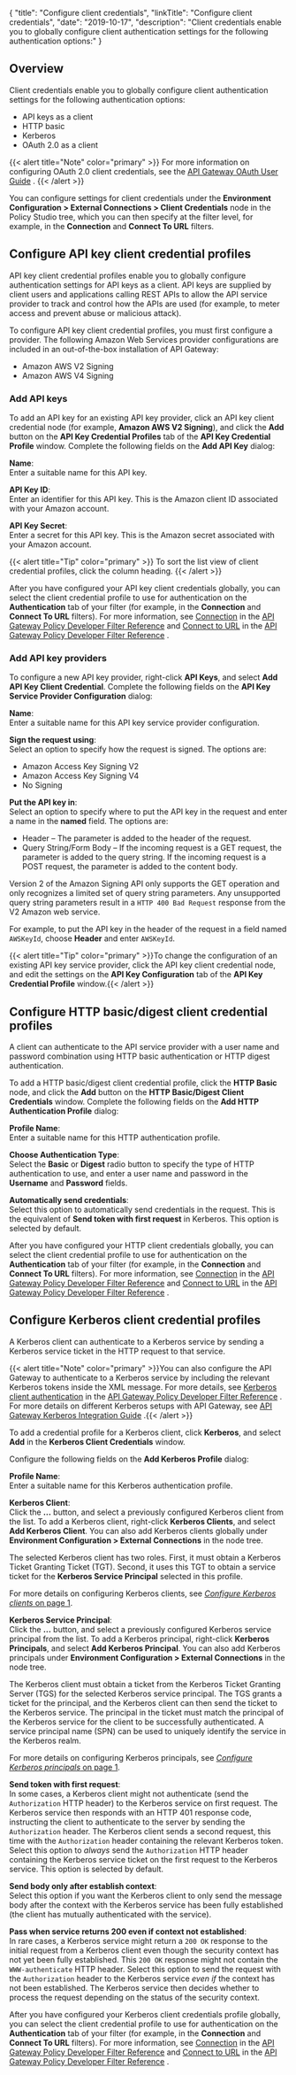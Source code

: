 {
"title": "Configure client credentials",
"linkTitle": "Configure client credentials",
"date": "2019-10-17",
"description": "Client credentials enable you to globally configure client authentication settings for the following authentication options:"
}
﻿

Overview
--------

Client credentials enable you to globally configure client authentication settings for the following authentication options:

-   API keys as a client
-   HTTP basic
-   Kerberos
-   OAuth 2.0 as a client

{{< alert title="Note" color="primary" >}}
For more information on configuring OAuth 2.0 client credentials, see the
[API Gateway OAuth User Guide](/bundle/APIGateway_77_OAuthUserGuide_allOS_en_HTML5/)
.
{{< /alert >}}

You can configure settings for client credentials under the **Environment Configuration > External Connections > Client Credentials**
node in the Policy Studio tree, which you can then specify at the filter level, for example, in the **Connection**
and **Connect To URL**
filters.

Configure API key client credential profiles
--------------------------------------------

API key client credential profiles enable you to globally configure authentication settings for API keys as a client. API keys are supplied by client users and applications calling REST APIs to allow the API service provider to track and control how the APIs are used (for example, to meter access and prevent abuse or malicious attack).

To configure API key client credential profiles, you must first configure a provider. The following Amazon Web Services provider configurations are included in an out-of-the-box installation of API Gateway:

-   Amazon AWS V2 Signing
-   Amazon AWS V4 Signing

### Add API keys

To add an API key for an existing API key provider, click an API key client credential node (for example, **Amazon AWS V2 Signing**), and click the **Add**
button on the **API Key Credential Profiles**
tab of the **API Key Credential Profile**
window. Complete the following fields on the **Add API Key**
dialog:

**Name**:\
Enter a suitable name for this API key.

**API Key ID**:\
Enter an identifier for this API key. This is the Amazon client ID associated with your Amazon account.

**API Key Secret**:\
Enter a secret for this API key. This is the Amazon secret associated with your Amazon account.

{{< alert title="Tip" color="primary" >}}
To sort the list view of client credential profiles, click the column heading.
{{< /alert >}}

After you have configured your API key client credentials globally, you can select the client credential profile to use for authentication on the **Authentication**
tab of your filter (for example, in the **Connection**
and **Connect To URL**
filters). For more information, see
[Connection](/csh?context=503&product=prod-api-gateway-77)
in the
[API Gateway Policy Developer Filter Reference](/bundle/APIGateway_77_PolicyDevFilterReference_allOS_en_HTML5/)
and
[Connect to URL](/csh?context=502&product=prod-api-gateway-77)
in the
[API Gateway Policy Developer Filter Reference](/bundle/APIGateway_77_PolicyDevFilterReference_allOS_en_HTML5/)
.

### Add API key providers

To configure a new API key provider, right-click **API Keys**, and select **Add API Key Client Credential**. Complete the following fields on the **API Key Service Provider Configuration**
dialog:

**Name**:\
Enter a suitable name for this API key service provider configuration.

**Sign the request using**:\
Select an option to specify how the request is signed. The options are:

-   Amazon Access Key Signing V2
-   Amazon Access Key Signing V4
-   No Signing

**Put the API key in**:\
Select an option to specify where to put the API key in the request and enter a name in the **named**
field. The options are:

-   Header – The parameter is added to the header of the request.
-   Query String/Form Body – If the incoming request is a GET request, the parameter is added to the query string. If the incoming request is a POST request, the parameter is added to the content body.

Version 2 of the Amazon Signing API only supports the GET operation and only recognizes a limited set of query string parameters. Any unsupported query string parameters result in a `HTTP 400 Bad Request`
response from the V2 Amazon web service.

For example, to put the API key in the header of the request in a field named `AWSKeyId`, choose **Header**
and enter `AWSKeyId`.

{{< alert title="Tip" color="primary" >}}To change the configuration of an existing API key service provider, click the API key client credential node, and edit the settings on the **API Key Configuration**
tab of the **API Key Credential Profile**
window.{{< /alert >}}

Configure HTTP basic/digest client credential profiles
------------------------------------------------------

A client can authenticate to the API service provider with a user name and password combination using HTTP basic authentication or HTTP digest authentication.

To add a HTTP basic/digest client credential profile, click the **HTTP Basic**
node, and click the **Add**
button on the **HTTP Basic/Digest Client Credentials**
window. Complete the following fields on the **Add HTTP Authentication Profile**
dialog:

**Profile Name**:\
Enter a suitable name for this HTTP authentication profile.

**Choose Authentication Type**:\
Select the **Basic**
or **Digest**
radio button to specify the type of HTTP authentication to use, and enter a user name and password in the **Username**
and **Password**
fields.

**Automatically send credentials**:\
Select this option to automatically send credentials in the request. This is the equivalent of **Send token with first request**
in Kerberos. This option is selected by default.

After you have configured your HTTP client credentials globally, you can select the client credential profile to use for authentication on the **Authentication**
tab of your filter (for example, in the **Connection**
and **Connect To URL**
filters). For more information, see
[Connection](/csh?context=503&product=prod-api-gateway-77)
in the
[API Gateway Policy Developer Filter Reference](/bundle/APIGateway_77_PolicyDevFilterReference_allOS_en_HTML5/)
and
[Connect to URL](/csh?context=502&product=prod-api-gateway-77)
in the
[API Gateway Policy Developer Filter Reference](/bundle/APIGateway_77_PolicyDevFilterReference_allOS_en_HTML5/)
.

Configure Kerberos client credential profiles
---------------------------------------------

A Kerberos client can authenticate to a Kerberos service by sending a Kerberos service ticket in the HTTP request to that service.

{{< alert title="Note" color="primary" >}}You can also configure the API Gateway to authenticate to a Kerberos service by including the relevant Kerberos tokens inside the XML message. For more details, see
[Kerberos client authentication](/csh?context=509&product=prod-api-gateway-77)
in the
[API Gateway Policy Developer Filter Reference](/bundle/APIGateway_77_PolicyDevFilterReference_allOS_en_HTML5/)
. For more details on different Kerberos setups with API Gateway, see
[API Gateway Kerberos Integration Guide](/bundle/APIGateway_77_IntegrationKerberos_allOS_en_HTML5)
.{{< /alert >}}

To add a credential profile for a Kerberos client, click **Kerberos**, and select **Add**
in the **Kerberos Client Credentials**
window.

Configure the following fields on the **Add Kerberos Profile**
dialog:

**Profile Name**:\
Enter a suitable name for this Kerberos authentication profile.

**Kerberos Client**:\
Click the **...** button, and select a previously configured Kerberos client from the list. To add a Kerberos client, right-click **Kerberos Clients**, and select **Add Kerberos Client**. You can also add Kerberos clients globally under **Environment Configuration > External Connections** in the node tree.

The selected Kerberos client has two roles. First, it must obtain a Kerberos Ticket Granting Ticket (TGT). Second, it uses this TGT to obtain a service ticket for the **Kerberos Service Principal**
selected in this profile.

For more details on configuring Kerberos clients, see [*Configure Kerberos clients* on page 1](kerberos_client.htm).

**Kerberos Service Principal**:\
Click the **...** button, and select a previously configured Kerberos service principal from the list. To add a Kerberos principal, right-click **Kerberos Principals**, and select **Add Kerberos Principal**. You can also add Kerberos principals under **Environment Configuration > External Connections** in the node tree.

The Kerberos client must obtain a ticket from the Kerberos Ticket Granting Server (TGS) for the selected Kerberos service principal. The TGS grants a ticket for the principal, and the Kerberos client can then send the ticket to the Kerberos service. The principal in the ticket must match the principal of the Kerberos service for the client to be successfully authenticated. A service principal name (SPN) can be used to uniquely identify the service in the Kerberos realm.

For more details on configuring Kerberos principals, see [*Configure Kerberos principals* on page 1](kerberos_principal.htm).

**Send token with first request**:\
In some cases, a Kerberos client might not authenticate (send the `Authorization`
HTTP header) to the Kerberos service on first request. The Kerberos service then responds with an HTTP 401 response code, instructing the client to authenticate to the server by sending the `Authorization`
header. The Kerberos client sends a second request, this time with the `Authorization`
header containing the relevant Kerberos token. Select this option to *always*
send the `Authorization`
HTTP header containing the Kerberos service ticket on the first request to the Kerberos service. This option is selected by default.

**Send body only after establish context**:\
Select this option if you want the Kerberos client to only send the message body after the context with the Kerberos service has been fully established (the client has mutually authenticated with the service).

**Pass when service returns 200 even if context not established**:\
In rare cases, a Kerberos service might return a `200 OK`
response to the initial request from a Kerberos client even though the security context has not yet been fully established. This `200 OK`
response might not contain the `WWW-authenticate`
HTTP header. Select this option to send the request with the `Authorization`
header to the Kerberos service *even if* the context has not been established. The Kerberos service then decides whether to process the request depending on the status of the security context.

After you have configured your Kerberos client credentials profile globally, you can select the client credential profile to use for authentication on the **Authentication**
tab of your filter (for example, in the **Connection**
and **Connect To URL**
filters). For more information, see
[Connection](/csh?context=503&product=prod-api-gateway-77)
in the
[API Gateway Policy Developer Filter Reference](/bundle/APIGateway_77_PolicyDevFilterReference_allOS_en_HTML5/)
and
[Connect to URL](/csh?context=502&product=prod-api-gateway-77)
in the
[API Gateway Policy Developer Filter Reference](/bundle/APIGateway_77_PolicyDevFilterReference_allOS_en_HTML5/)
.
